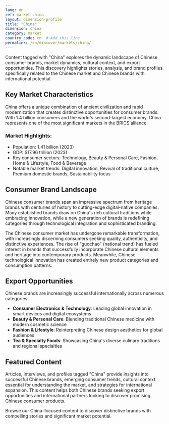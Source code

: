 ```yaml
---
lang: en
ref: market-china
layout: dimension-profile
title: "China"
dimension: china
category: market
country_code: cn  # Add this line
permalink: /en/discover/markets/china/
---
```


Content tagged with "China" explores the dynamic landscape of Chinese consumer brands, market dynamics, cultural context, and export opportunities. This discovery highlights stories, analysis, and brand profiles specifically related to the Chinese market and Chinese brands with international potential.

## Key Market Characteristics

China offers a unique combination of ancient civilization and rapid modernization that creates distinctive opportunities for consumer brands. With 1.4 billion consumers and the world's second-largest economy, China represents one of the most significant markets in the BRICS alliance.

### Market Highlights:
- Population: 1.41 billion (2023)
- GDP: $17.96 trillion (2023)
- Key consumer sectors: Technology, Beauty & Personal Care, Fashion, Home & Lifestyle, Food & Beverage
- Notable market trends: Digital innovation, Revival of traditional culture, Premium domestic brands, Sustainability focus

## Consumer Brand Landscape

Chinese consumer brands span an impressive spectrum from heritage brands with centuries of history to cutting-edge digital-native companies. Many established brands draw on China's rich cultural traditions while embracing innovation, while a new generation of brands is redefining categories through technological integration and sophisticated branding.

The Chinese consumer market has undergone remarkable transformation, with increasingly discerning consumers seeking quality, authenticity, and distinctive experiences. The rise of "guochao" (national trend) has fueled interest in brands that successfully incorporate Chinese cultural elements and heritage into contemporary products. Meanwhile, Chinese technological innovation has created entirely new product categories and consumption patterns.

## Export Opportunities

Chinese brands are increasingly successful internationally across numerous categories:

- **Consumer Electronics & Technology**: Leading global innovation in smart devices and digital ecosystems
- **Beauty & Personal Care**: Blending traditional Chinese medicine with modern cosmetic science
- **Fashion & Lifestyle**: Reinterpreting Chinese design aesthetics for global audiences
- **Tea & Specialty Foods**: Showcasing China's diverse culinary traditions and regional specialties

## Featured Content

Articles, interviews, and profiles tagged "China" provide insights into successful Chinese brands, emerging consumer trends, cultural context essential for understanding the market, and strategies for international expansion. This content helps both Chinese brands seeking export opportunities and international partners looking to discover promising Chinese consumer products.

Browse our China-focused content to discover distinctive brands with compelling stories and significant market potential.
